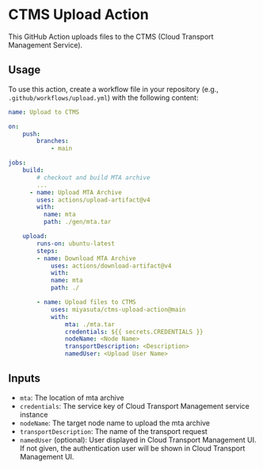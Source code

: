 # CTMS Upload Action

This GitHub Action uploads files to the CTMS (Cloud Transport Management Service).

## Usage

To use this action, create a workflow file in your repository (e.g., `.github/workflows/upload.yml`) with the following content:

```yaml
name: Upload to CTMS

on:
    push:
        branches:
            - main

jobs:
    build:
        # checkout and build MTA archive
        ...
      - name: Upload MTA Archive
        uses: actions/upload-artifact@v4
        with:
          name: mta
          path: ./gen/mta.tar

    upload:
        runs-on: ubuntu-latest
        steps:
        - name: Download MTA Archive
            uses: actions/download-artifact@v4
            with:
            name: mta
            path: ./

        - name: Upload files to CTMS
            uses: miyasuta/ctms-upload-action@main
            with:
                mta: ./mta.tar
                credentials: ${{ secrets.CREDENTIALS }}
                nodeName: <Node Name>
                transportDescription: <Description>                
                namedUser: <Upload User Name>
```

## Inputs

- `mta`: The location of mta archive
- `credentials`: The service key of Cloud Transport Management service instance
- `nodeName`: The target node name to upload the mta archive
- `transportDescription`: The name of the transport request
- `namedUser` (optional): User displayed in Cloud Transport Management UI. If not given, the authentication user will be shown in Cloud Transport Management UI.